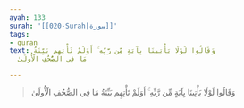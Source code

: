 ```yaml
---
ayah: 133
surah: '[[020-Surah|سورة]]'
tags:
- quran
text: وَقَالُوا لَوْلَا يَأْتِينَا بِآيَةٍ مِّن رَّبِّهِ ۚ أَوَلَمْ تَأْتِهِم بَيِّنَةُ
  مَا فِي الصُّحُفِ الْأُولَىٰ

---
```

> وَقَالُوا لَوْلَا يَأْتِينَا بِآيَةٍ مِّن رَّبِّهِ ۚ أَوَلَمْ تَأْتِهِم بَيِّنَةُ مَا فِي الصُّحُفِ الْأُولَىٰ
